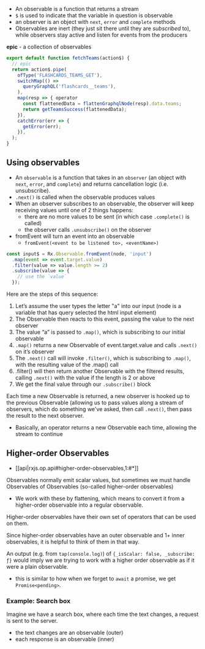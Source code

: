 
- An observable is a function that returns a stream
- `$` is used to indicate that the variable in question is observable
- an observer is an object with `next`, `error` and `complete` methods
- Observables are inert (they just sit there until they are *subscribed* to), while observers stay active and listen for events from the producers

**epic** - a collection of observables

```js
export default function fetchTeams(action$) {
  // epic
  return action$.pipe(
    ofType('FLASHCARDS_TEAMS_GET'),
    switchMap(() =>
      queryGraphQL('flashcards__teams'),
    ),
    map(resp => { operator
      const flattenedData = flattenGraphqlNode(resp).data.teams;
      return getTeamsSuccess(flattenedData);
    }),
    catchError(err => {
      getError(err);
    }),
  );
}
```

## Using observables
- An `observable` is a function that takes in an `observer` (an object with `next`, `error`, and `complete`) and returns cancellation logic (i.e. unsubscribe).
- `.next()` is called when the observable produces values
- When an observer subscribes to an observable, the observer will keep receiving values until one of 2 things happens:
    - there are no more values to be sent (in which case `.complete()` is called)
    - the observer calls `.unsubscribe()` on the observer
- fromEvent will turn an event into an observable
    - `fromEvent(<event to be listened to>, <eventName>)`
```js
const input$ = Rx.Observable.fromEvent(node, 'input')
  .map(event => event.target.value)
  .filter(value => value.length >= 2)
  .subscribe(value => {
    // use the `value`
  });
```
Here are the steps of this sequence:
1. Let’s assume the user types the letter "a" into our input (node is a variable that has query selected the html input element)
2. The Observable then reacts to this event, passing the value to the next observer
3. The value “a” is passed to `.map()`, which is subscribing to our initial observable
4. `.map()` returns a new Observable of event.target.value and calls `.next()` on it’s observer
5. The `.next()` call will invoke `.filter()`, which is subscribing to `.map()`, with the resulting value of the .map() call
6. .filter() will then return another Observable with the filtered results, calling `.next()` with the value if the length is 2 or above
7. We get the final value through our `.subscribe()` block

Each time a new Observable is returned, a new observer is hooked up to the previous Observable (allowing us to pass values along a stream of observers, which do something we've asked, then call `.next()`, then pass the result to the next observer.
- Basically, an operator returns a new Observable each time, allowing the stream to continue

## Higher-order Observables
- [[api|rxjs.op.api#higher-order-observables,1:#*]]

Observables normally emit scalar values, but sometimes we must handle Observables of Observables (so-called higher-order observables)
- We work with these by flattening, which means to convert it from a higher-order observable into a regular observable.

Higher-order observables have their own set of operators that can be used on them.

Since higher-order observables have an outer observable and 1+ inner observables, it is helpful to think of them in that way.

An output (e.g. from `tap(console.log)`) of `{_isScalar: false, _subscribe: ƒ}` would imply we are trying to work with a higher order observable as if it were a plain observable.
- this is similar to how when we forget to `await` a promise, we get `Promise<pending>`.

### Example: Search box
Imagine we have a search box, where each time the text changes, a request is sent to the server.
- the text changes are an observable (outer)
- each response is an observable (inner)